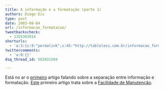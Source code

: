 ```yaml
---
title: A informação e a formatação (parte 1)
authors: Diego Eis
type: post
date: 2003-08-04
url: /informacao_formatacao/
tweetbackscheck:
  - 1355303014
shorturls:
  - 'a:3:{s:9:"permalink";s:45:"http://tableless.com.br/informacao_formatacao";s:7:"tinyurl";s:26:"http://tinyurl.com/3ft25tq";s:4:"isgd";s:19:"http://is.gd/QO6L9e";}'
twittercomments:
  - 'a:0:{}'
dsq_thread_id: 503031504

---
```

Está no ar o [primeiro][1] artigo falando sobre a separação entre informação e formatação. [Este][1] primeiro artigo trata sobre a [Facilidade de Manutenção][1].

 [1]: http://tableless.com.br/artigos/infoform.asp "Facilidade de Manutenção"